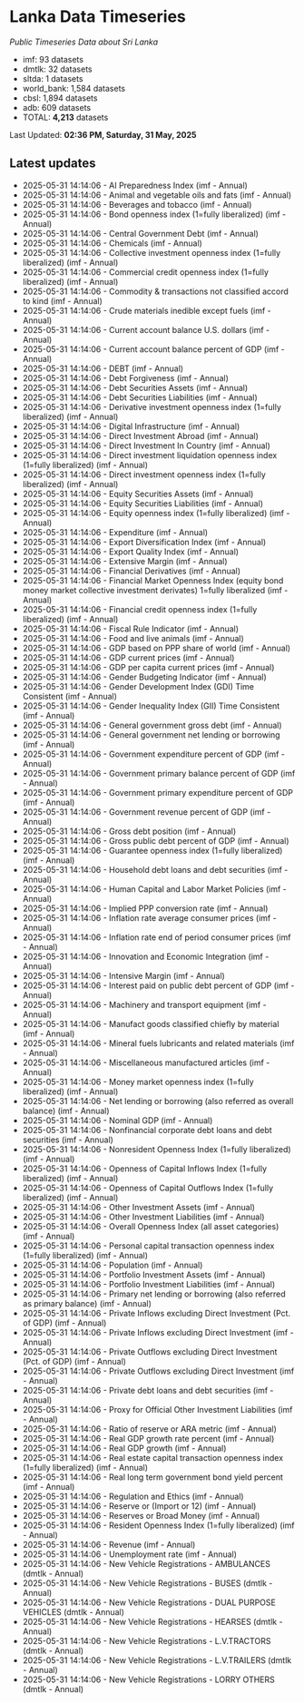 # Lanka Data Timeseries
*Public Timeseries Data about Sri Lanka*

* imf: 93 datasets
* dmtlk: 32 datasets
* sltda: 1 datasets
* world_bank: 1,584 datasets
* cbsl: 1,894 datasets
* adb: 609 datasets
* TOTAL: **4,213** datasets

Last Updated: **02:36 PM, Saturday, 31 May, 2025**

## Latest updates

* 2025-05-31 14:14:06 - AI Preparedness Index (imf - Annual)
* 2025-05-31 14:14:06 - Animal and vegetable oils and fats (imf - Annual)
* 2025-05-31 14:14:06 - Beverages and tobacco (imf - Annual)
* 2025-05-31 14:14:06 - Bond openness index (1=fully liberalized) (imf - Annual)
* 2025-05-31 14:14:06 - Central Government Debt (imf - Annual)
* 2025-05-31 14:14:06 - Chemicals (imf - Annual)
* 2025-05-31 14:14:06 - Collective investment openness index (1=fully liberalized) (imf - Annual)
* 2025-05-31 14:14:06 - Commercial credit openness index (1=fully liberalized) (imf - Annual)
* 2025-05-31 14:14:06 - Commodity & transactions not classified accord to kind (imf - Annual)
* 2025-05-31 14:14:06 - Crude materials inedible except fuels (imf - Annual)
* 2025-05-31 14:14:06 - Current account balance U.S. dollars (imf - Annual)
* 2025-05-31 14:14:06 - Current account balance percent of GDP (imf - Annual)
* 2025-05-31 14:14:06 - DEBT (imf - Annual)
* 2025-05-31 14:14:06 - Debt Forgiveness (imf - Annual)
* 2025-05-31 14:14:06 - Debt Securities Assets (imf - Annual)
* 2025-05-31 14:14:06 - Debt Securities Liabilities (imf - Annual)
* 2025-05-31 14:14:06 - Derivative investment openness index (1=fully liberalized) (imf - Annual)
* 2025-05-31 14:14:06 - Digital Infrastructure (imf - Annual)
* 2025-05-31 14:14:06 - Direct Investment Abroad (imf - Annual)
* 2025-05-31 14:14:06 - Direct Investment In Country (imf - Annual)
* 2025-05-31 14:14:06 - Direct investment liquidation openness index (1=fully liberalized) (imf - Annual)
* 2025-05-31 14:14:06 - Direct investment openness index (1=fully liberalized) (imf - Annual)
* 2025-05-31 14:14:06 - Equity Securities Assets (imf - Annual)
* 2025-05-31 14:14:06 - Equity Securities Liabilities (imf - Annual)
* 2025-05-31 14:14:06 - Equity openness index (1=fully liberalized) (imf - Annual)
* 2025-05-31 14:14:06 - Expenditure (imf - Annual)
* 2025-05-31 14:14:06 - Export Diversification Index (imf - Annual)
* 2025-05-31 14:14:06 - Export Quality Index (imf - Annual)
* 2025-05-31 14:14:06 - Extensive Margin (imf - Annual)
* 2025-05-31 14:14:06 - Financial Derivatives (imf - Annual)
* 2025-05-31 14:14:06 - Financial Market Openness Index (equity bond money market collective investment derivates) 1=fully liberalized (imf - Annual)
* 2025-05-31 14:14:06 - Financial credit openness index (1=fully liberalized) (imf - Annual)
* 2025-05-31 14:14:06 - Fiscal Rule Indicator (imf - Annual)
* 2025-05-31 14:14:06 - Food and live animals (imf - Annual)
* 2025-05-31 14:14:06 - GDP based on PPP share of world (imf - Annual)
* 2025-05-31 14:14:06 - GDP current prices (imf - Annual)
* 2025-05-31 14:14:06 - GDP per capita current prices (imf - Annual)
* 2025-05-31 14:14:06 - Gender Budgeting Indicator (imf - Annual)
* 2025-05-31 14:14:06 - Gender Development Index (GDI) Time Consistent (imf - Annual)
* 2025-05-31 14:14:06 - Gender Inequality Index (GII) Time Consistent (imf - Annual)
* 2025-05-31 14:14:06 - General government gross debt (imf - Annual)
* 2025-05-31 14:14:06 - General government net lending or borrowing (imf - Annual)
* 2025-05-31 14:14:06 - Government expenditure percent of GDP (imf - Annual)
* 2025-05-31 14:14:06 - Government primary balance percent of GDP (imf - Annual)
* 2025-05-31 14:14:06 - Government primary expenditure percent of GDP (imf - Annual)
* 2025-05-31 14:14:06 - Government revenue percent of GDP (imf - Annual)
* 2025-05-31 14:14:06 - Gross debt position (imf - Annual)
* 2025-05-31 14:14:06 - Gross public debt percent of GDP (imf - Annual)
* 2025-05-31 14:14:06 - Guarantee openness index (1=fully liberalized) (imf - Annual)
* 2025-05-31 14:14:06 - Household debt loans and debt securities (imf - Annual)
* 2025-05-31 14:14:06 - Human Capital and Labor Market Policies (imf - Annual)
* 2025-05-31 14:14:06 - Implied PPP conversion rate (imf - Annual)
* 2025-05-31 14:14:06 - Inflation rate average consumer prices (imf - Annual)
* 2025-05-31 14:14:06 - Inflation rate end of period consumer prices (imf - Annual)
* 2025-05-31 14:14:06 - Innovation and Economic Integration (imf - Annual)
* 2025-05-31 14:14:06 - Intensive Margin (imf - Annual)
* 2025-05-31 14:14:06 - Interest paid on public debt percent of GDP (imf - Annual)
* 2025-05-31 14:14:06 - Machinery and transport equipment (imf - Annual)
* 2025-05-31 14:14:06 - Manufact goods classified chiefly by material (imf - Annual)
* 2025-05-31 14:14:06 - Mineral fuels lubricants and related materials (imf - Annual)
* 2025-05-31 14:14:06 - Miscellaneous manufactured articles (imf - Annual)
* 2025-05-31 14:14:06 - Money market openness index (1=fully liberalized) (imf - Annual)
* 2025-05-31 14:14:06 - Net lending or borrowing (also referred as overall balance) (imf - Annual)
* 2025-05-31 14:14:06 - Nominal GDP (imf - Annual)
* 2025-05-31 14:14:06 - Nonfinancial corporate debt loans and debt securities (imf - Annual)
* 2025-05-31 14:14:06 - Nonresident Openness Index (1=fully liberalized) (imf - Annual)
* 2025-05-31 14:14:06 - Openness of Capital Inflows Index (1=fully liberalized) (imf - Annual)
* 2025-05-31 14:14:06 - Openness of Capital Outflows Index (1=fully liberalized) (imf - Annual)
* 2025-05-31 14:14:06 - Other Investment Assets (imf - Annual)
* 2025-05-31 14:14:06 - Other Investment Liabilities (imf - Annual)
* 2025-05-31 14:14:06 - Overall Openness Index (all asset categories) (imf - Annual)
* 2025-05-31 14:14:06 - Personal capital transaction openness index (1=fully liberalized) (imf - Annual)
* 2025-05-31 14:14:06 - Population (imf - Annual)
* 2025-05-31 14:14:06 - Portfolio Investment Assets (imf - Annual)
* 2025-05-31 14:14:06 - Portfolio Investment Liabilities (imf - Annual)
* 2025-05-31 14:14:06 - Primary net lending or borrowing (also referred as primary balance) (imf - Annual)
* 2025-05-31 14:14:06 - Private Inflows excluding Direct Investment (Pct. of GDP) (imf - Annual)
* 2025-05-31 14:14:06 - Private Inflows excluding Direct Investment (imf - Annual)
* 2025-05-31 14:14:06 - Private Outflows excluding Direct Investment (Pct. of GDP) (imf - Annual)
* 2025-05-31 14:14:06 - Private Outflows excluding Direct Investment (imf - Annual)
* 2025-05-31 14:14:06 - Private debt loans and debt securities (imf - Annual)
* 2025-05-31 14:14:06 - Proxy for Official Other Investment Liabilities (imf - Annual)
* 2025-05-31 14:14:06 - Ratio of reserve or ARA metric (imf - Annual)
* 2025-05-31 14:14:06 - Real GDP growth rate percent (imf - Annual)
* 2025-05-31 14:14:06 - Real GDP growth (imf - Annual)
* 2025-05-31 14:14:06 - Real estate capital transaction openness index (1=fully liberalized) (imf - Annual)
* 2025-05-31 14:14:06 - Real long term government bond yield percent (imf - Annual)
* 2025-05-31 14:14:06 - Regulation and Ethics (imf - Annual)
* 2025-05-31 14:14:06 - Reserve or (Import or 12) (imf - Annual)
* 2025-05-31 14:14:06 - Reserves or Broad Money (imf - Annual)
* 2025-05-31 14:14:06 - Resident Openness Index (1=fully liberalized) (imf - Annual)
* 2025-05-31 14:14:06 - Revenue (imf - Annual)
* 2025-05-31 14:14:06 - Unemployment rate (imf - Annual)
* 2025-05-31 14:14:06 - New Vehicle Registrations - AMBULANCES (dmtlk - Annual)
* 2025-05-31 14:14:06 - New Vehicle Registrations - BUSES (dmtlk - Annual)
* 2025-05-31 14:14:06 - New Vehicle Registrations - DUAL PURPOSE VEHICLES (dmtlk - Annual)
* 2025-05-31 14:14:06 - New Vehicle Registrations - HEARSES (dmtlk - Annual)
* 2025-05-31 14:14:06 - New Vehicle Registrations - L.V.TRACTORS (dmtlk - Annual)
* 2025-05-31 14:14:06 - New Vehicle Registrations - L.V.TRAILERS (dmtlk - Annual)
* 2025-05-31 14:14:06 - New Vehicle Registrations - LORRY OTHERS (dmtlk - Annual)